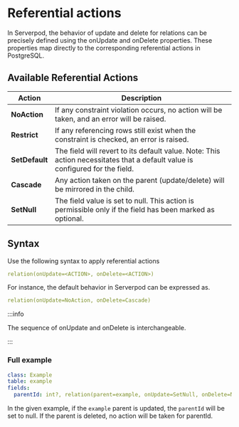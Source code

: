 # Referential actions

In Serverpod, the behavior of update and delete for relations can be precisely defined using the onUpdate and onDelete properties. These properties map directly to the corresponding referential actions in PostgreSQL.

## Available Referential Actions

| Action | Description |
| --- | --- |
| **NoAction** | If any constraint violation occurs, no action will be taken, and an error will be raised. |
| **Restrict** | If any referencing rows still exist when the constraint is checked, an error is raised. |
| **SetDefault** | The field will revert to its default value. Note: This action necessitates that a default value is configured for the field. |
| **Cascade** | Any action taken on the parent (update/delete) will be mirrored in the child. |
| **SetNull** | The field value is set to null. This action is permissible only if the field has been marked as optional. |

## Syntax

Use the following syntax to apply referential actions

```yaml
relation(onUpdate=<ACTION>, onDelete=<ACTION>)
```

For instance, the default behavior in Serverpod can be expressed as.

```yaml
relation(onUpdate=NoAction, onDelete=Cascade)
```
:::info

The sequence of onUpdate and onDelete is interchangeable.

:::

### Full example

```yaml
class: Example
table: example
fields:
  parentId: int?, relation(parent=example, onUpdate=SetNull, onDelete=NoAction)
```

In the given example, if the `example` parent is updated, the `parentId` will be set to null. If the parent is deleted, no action will be taken for parentId.

